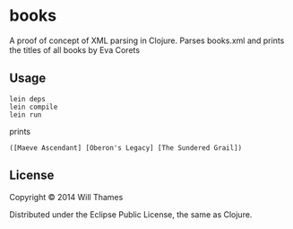 # books

A proof of concept of XML parsing in Clojure.
Parses books.xml and prints the titles of all books by Eva Corets

## Usage

```
lein deps
lein compile
lein run
```
prints
```
([Maeve Ascendant] [Oberon's Legacy] [The Sundered Grail])
```

## License

Copyright © 2014 Will Thames

Distributed under the Eclipse Public License, the same as Clojure.
